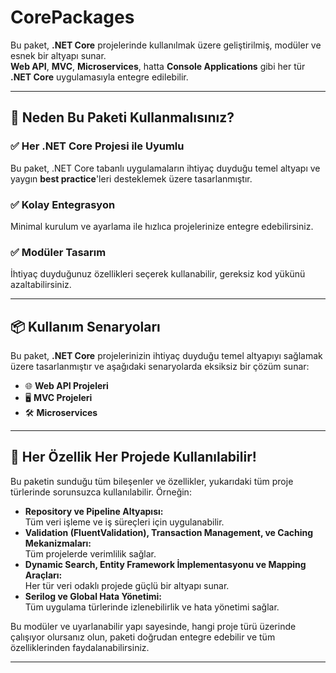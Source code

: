 # CorePackages  

Bu paket, **.NET Core** projelerinde kullanılmak üzere geliştirilmiş, modüler ve esnek bir altyapı sunar.  
**Web API**, **MVC**, **Microservices**, hatta **Console Applications** gibi her tür **.NET Core** uygulamasıyla entegre edilebilir.  

---

## 🚀 Neden Bu Paketi Kullanmalısınız?  

### ✅ Her .NET Core Projesi ile Uyumlu  
Bu paket, .NET Core tabanlı uygulamaların ihtiyaç duyduğu temel altyapı ve yaygın **best practice**'leri desteklemek üzere tasarlanmıştır.  

### ✅ Kolay Entegrasyon  
Minimal kurulum ve ayarlama ile hızlıca projelerinize entegre edebilirsiniz.  

### ✅ Modüler Tasarım  
İhtiyaç duyduğunuz özellikleri seçerek kullanabilir, gereksiz kod yükünü azaltabilirsiniz.  

---

## 📦 Kullanım Senaryoları  

Bu paket, **.NET Core** projelerinizin ihtiyaç duyduğu temel altyapıyı sağlamak üzere tasarlanmıştır ve aşağıdaki senaryolarda eksiksiz bir çözüm sunar:  
- 🌐 **Web API Projeleri**  
- 🖥️ **MVC Projeleri**  
- 🛠️ **Microservices**   

---

## 🌟 Her Özellik Her Projede Kullanılabilir!  

Bu paketin sunduğu tüm bileşenler ve özellikler, yukarıdaki tüm proje türlerinde sorunsuzca kullanılabilir. Örneğin:  

- **Repository ve Pipeline Altyapısı:**  
  Tüm veri işleme ve iş süreçleri için uygulanabilir.  
- **Validation (FluentValidation), Transaction Management, ve Caching Mekanizmaları:**  
  Tüm projelerde verimlilik sağlar.  
- **Dynamic Search, Entity Framework İmplementasyonu ve Mapping Araçları:**  
  Her tür veri odaklı projede güçlü bir altyapı sunar.  
- **Serilog ve Global Hata Yönetimi:**  
  Tüm uygulama türlerinde izlenebilirlik ve hata yönetimi sağlar.  

Bu modüler ve uyarlanabilir yapı sayesinde, hangi proje türü üzerinde çalışıyor olursanız olun, paketi doğrudan entegre edebilir ve tüm özelliklerinden faydalanabilirsiniz.  

---
